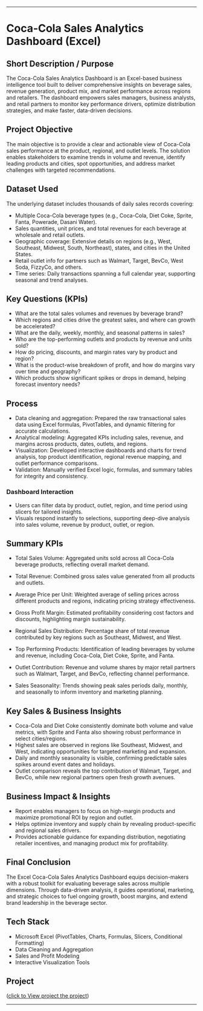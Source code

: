 
***

# Coca-Cola Sales Analytics Dashboard (Excel)

## Short Description / Purpose

The Coca-Cola Sales Analytics Dashboard is an Excel-based business intelligence tool built to deliver comprehensive insights on beverage sales, revenue generation, product mix, and market performance across regions and retailers. The dashboard empowers sales managers, business analysts, and retail partners to monitor key performance drivers, optimize distribution strategies, and make faster, data-driven decisions.

## Project Objective

The main objective is to provide a clear and actionable view of Coca-Cola sales performance at the product, regional, and outlet levels. The solution enables stakeholders to examine trends in volume and revenue, identify leading products and cities, spot opportunities, and address market challenges with targeted recommendations.

## Dataset Used

The underlying dataset includes thousands of daily sales records covering:
- Multiple Coca-Cola beverage types (e.g., Coca-Cola, Diet Coke, Sprite, Fanta, Powerade, Dasani Water).
- Sales quantities, unit prices, and total revenues for each beverage at wholesale and retail outlets.
- Geographic coverage: Extensive details on regions (e.g., West, Southeast, Midwest, South, Northeast), states, and cities in the United States.
- Retail outlet info for partners such as Walmart, Target, BevCo, West Soda, FizzyCo, and others.
- Time series: Daily transactions spanning a full calendar year, supporting seasonal and trend analyses.

## Key Questions (KPIs)

- What are the total sales volumes and revenues by beverage brand?
- Which regions and cities drive the greatest sales, and where can growth be accelerated?
- What are the daily, weekly, monthly, and seasonal patterns in sales?
- Who are the top-performing outlets and products by revenue and units sold?
- How do pricing, discounts, and margin rates vary by product and region?
- What is the product-wise breakdown of profit, and how do margins vary over time and geography?
- Which products show significant spikes or drops in demand, helping forecast inventory needs?

## Process

- Data cleaning and aggregation: Prepared the raw transactional sales data using Excel formulas, PivotTables, and dynamic filtering for accurate calculations.
- Analytical modeling: Aggregated KPIs including sales, revenue, and margins across products, dates, outlets, and regions.
- Visualization: Developed interactive dashboards and charts for trend analysis, top product identification, regional revenue mapping, and outlet performance comparisons.
- Validation: Manually verified Excel logic, formulas, and summary tables for integrity and consistency.

### Dashboard Interaction

- Users can filter data by product, outlet, region, and time period using slicers for tailored insights.
- Visuals respond instantly to selections, supporting deep-dive analysis into sales volume, revenue by product, outlet, or region.

## Summary KPIs
- Total Sales Volume: Aggregated units sold across all Coca-Cola beverage products, reflecting overall market demand.

- Total Revenue: Combined gross sales value generated from all products and outlets.

- Average Price per Unit: Weighted average of selling prices across different products and regions, indicating pricing strategy effectiveness.

- Gross Profit Margin: Estimated profitability considering cost factors and discounts, highlighting margin sustainability.

- Regional Sales Distribution: Percentage share of total revenue contributed by key regions such as Southeast, Midwest, and West.

- Top Performing Products: Identification of leading beverages by volume and revenue, including Coca-Cola, Diet Coke, Sprite, and Fanta.

- Outlet Contribution: Revenue and volume shares by major retail partners such as Walmart, Target, and BevCo, reflecting channel performance.

- Sales Seasonality: Trends showing peak sales periods daily, monthly, and seasonally to inform inventory and marketing planning.

## Key Sales & Business Insights

- Coca-Cola and Diet Coke consistently dominate both volume and value metrics, with Sprite and Fanta also showing robust performance in select cities/regions.
- Highest sales are observed in regions like Southeast, Midwest, and West, indicating opportunities for targeted marketing and expansion.
- Daily and monthly seasonality is visible, confirming predictable sales spikes around event dates and holidays.
- Outlet comparison reveals the top contribution of Walmart, Target, and BevCo, while new regional partners open fresh growth avenues.

## Business Impact & Insights

- Report enables managers to focus on high-margin products and maximize promotional ROI by region and outlet.
- Helps optimize inventory and supply chain by revealing product-specific and regional sales drivers.
- Provides actionable guidance for expanding distribution, negotiating retailer incentives, and managing product mix for profitability.

## Final Conclusion

The Excel Coca-Cola Sales Analytics Dashboard equips decision-makers with a robust toolkit for evaluating beverage sales across multiple dimensions. Through data-driven analysis, it guides operational, marketing, and strategic choices to fuel ongoing growth, boost margins, and extend brand leadership in the beverage sector.

## Tech Stack

- Microsoft Excel (PivotTables, Charts, Formulas, Slicers, Conditional Formatting)
- Data Cleaning and Aggregation
- Sales and Profit Modeling
- Interactive Visualization Tools

## Project
([click to View project the project](https://github.com/akramaftab/SQL-pizzas-sales-project/blob/main/SQL%20PIZZA%20SALES%20PROJECT.pdf))
***
